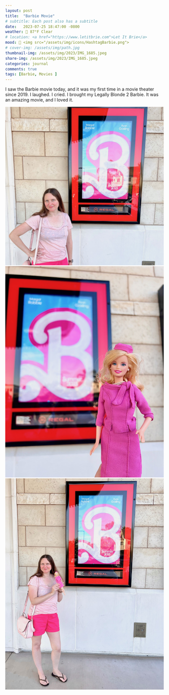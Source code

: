 ```yaml
---
layout: post
title:  "Barbie Movie"
# subtitle: Each post also has a subtitle
date:   2023-07-25 18:47:00 -0800
weather: 🔆 87°F Clear
# location: <a href="https://www.letitbrie.com">Let It Brie</a>
mood: 🩷 <img src="/assets/img/icons/HashtagBarbie.png">
# cover-img: /assets/img/path.jpg
thumbnail-img: /assets/img/2023/IMG_1685.jpeg
share-img: /assets/img/2023/IMG_1685.jpeg
categories: journal
comments: true
tags: [Barbie, Movies ]
---
```


I saw the Barbie movie today, and it was my first time in a movie theater since 2019. I laughed. I cried. I brought my Legally Blonde 2 Barbie. It was an amazing movie, and I loved it.

![Shannon standing in front of the poster for the Barbie movie. Shannon is wearing a light pink shirt with dark pink shorts.](/assets/img/2023/IMG_1666.jpeg)
![Barbie as Elle Woods from Legally Blonde 2 in the foreground, with a poster for Barbie The Movie in the background](/assets/img/2023/IMG_1685.jpeg)
![Shannon standing in front of the poster for the Barbie movie. Shannon is wearing a light pink shirt with dark pink shorts. Shannon is holding Barbie doll as Elle Woods from Legally Blonde 2.](/assets/img/2023/IMG_1670.jpeg)